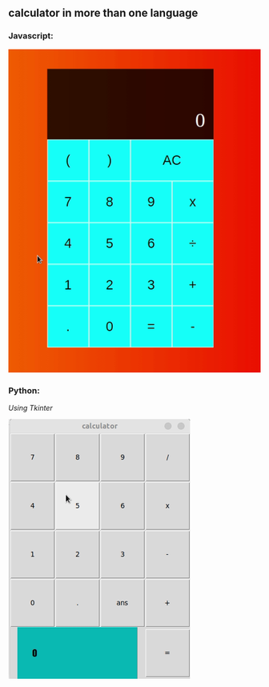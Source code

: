 ## calculator in more than one language

### Javascript:
![javascript_preview](preview/preview.gif)

### Python: 
*Using Tkinter*

![python_preview](preview/python.gif)
